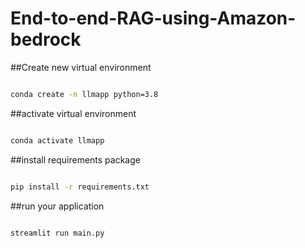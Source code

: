 # End-to-end-RAG-using-Amazon-bedrock

##Create new virtual environment

```bash

conda create -n llmapp python=3.8

```

##activate virtual environment

```bash

conda activate llmapp

```

##install requirements package

```bash

pip install -r requirements.txt

```

##run your application

```bash

streamlit run main.py

```
